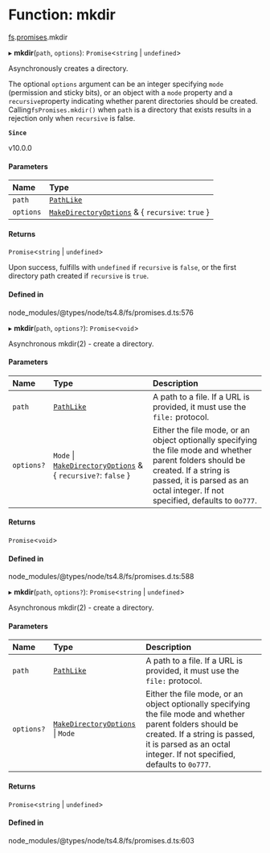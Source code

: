 # Function: mkdir

[fs](../modules/fs.md).[promises](../modules/fs.promises.md).mkdir

▸ **mkdir**(`path`, `options`): `Promise`<`string` \| `undefined`\>

Asynchronously creates a directory.

The optional `options` argument can be an integer specifying `mode` (permission
and sticky bits), or an object with a `mode` property and a `recursive`property indicating whether parent directories should be created. Calling`fsPromises.mkdir()` when `path` is a directory
that exists results in a
rejection only when `recursive` is false.

**`Since`**

v10.0.0

#### Parameters

| Name | Type |
| :------ | :------ |
| `path` | [`PathLike`](../types/fs.PathLike.md) |
| `options` | [`MakeDirectoryOptions`](../interfaces/fs.MakeDirectoryOptions.md) & { `recursive`: ``true``  } |

#### Returns

`Promise`<`string` \| `undefined`\>

Upon success, fulfills with `undefined` if `recursive` is `false`, or the first directory path created if `recursive` is `true`.

#### Defined in

node_modules/@types/node/ts4.8/fs/promises.d.ts:576

▸ **mkdir**(`path`, `options?`): `Promise`<`void`\>

Asynchronous mkdir(2) - create a directory.

#### Parameters

| Name | Type | Description |
| :------ | :------ | :------ |
| `path` | [`PathLike`](../types/fs.PathLike.md) | A path to a file. If a URL is provided, it must use the `file:` protocol. |
| `options?` | `Mode` \| [`MakeDirectoryOptions`](../interfaces/fs.MakeDirectoryOptions.md) & { `recursive?`: ``false``  } | Either the file mode, or an object optionally specifying the file mode and whether parent folders should be created. If a string is passed, it is parsed as an octal integer. If not specified, defaults to `0o777`. |

#### Returns

`Promise`<`void`\>

#### Defined in

node_modules/@types/node/ts4.8/fs/promises.d.ts:588

▸ **mkdir**(`path`, `options?`): `Promise`<`string` \| `undefined`\>

Asynchronous mkdir(2) - create a directory.

#### Parameters

| Name | Type | Description |
| :------ | :------ | :------ |
| `path` | [`PathLike`](../types/fs.PathLike.md) | A path to a file. If a URL is provided, it must use the `file:` protocol. |
| `options?` | [`MakeDirectoryOptions`](../interfaces/fs.MakeDirectoryOptions.md) \| `Mode` | Either the file mode, or an object optionally specifying the file mode and whether parent folders should be created. If a string is passed, it is parsed as an octal integer. If not specified, defaults to `0o777`. |

#### Returns

`Promise`<`string` \| `undefined`\>

#### Defined in

node_modules/@types/node/ts4.8/fs/promises.d.ts:603
